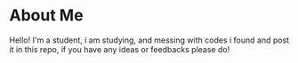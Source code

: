 # About Me

Hello! I'm a student, i am studying, and messing with codes i found and post it in this repo, if you have any ideas or feedbacks please do!
